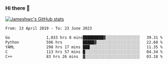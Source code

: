 ### Hi there 👋

[![Jameshwc's GitHub stats](https://github-readme-stats.vercel.app/api?username=jameshwc)](https://github.com/anuraghazra/github-readme-stats)

<!--START_SECTION:waka-->

```txt
From: 13 April 2019 - To: 23 June 2023

Go                1,033 hrs 8 mins█████████▓░░░░░░░░░░░░░░░   39.31 %
Python            596 hrs         █████▓░░░░░░░░░░░░░░░░░░░   22.68 %
YAML              298 hrs 17 mins ███░░░░░░░░░░░░░░░░░░░░░░   11.35 %
C                 113 hrs 57 mins █░░░░░░░░░░░░░░░░░░░░░░░░   04.34 %
C++               83 hrs 26 mins  ▓░░░░░░░░░░░░░░░░░░░░░░░░   03.18 %
```

<!--END_SECTION:waka-->